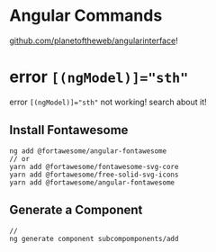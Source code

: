 # Angular Commands
[github.com/planetoftheweb/angularinterface](https://github.com/planetoftheweb/angularinterface)!

# error `[(ngModel)]="sth"` 

error `[(ngModel)]="sth"` not working! 
search about it!

## Install Fontawesome

```
ng add @fortawesome/angular-fontawesome
// or
yarn add @fortawesome/fontawesome-svg-core
yarn add @fortawesome/free-solid-svg-icons
yarn add @fortawesome/angular-fontawesome
```

## Generate a Component

```
//
ng generate component subcompomponents/add
```